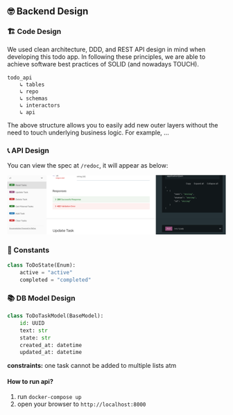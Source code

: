 ## 🤓 Backend Design

### 🏗️ Code Design

We used clean architecture, DDD, and REST API design in mind when developing this todo app. In following these principles, we are able to achieve software best practices of SOLID (and nowadays TOUCH).

```
todo_api
    ↳ tables
    ↳ repo
    ↳ schemas
    ↳ interactors
    ↳ api
```

The above structure allows you to easily add new outer layers without the need to touch underlying business logic. For example, ...

### 📞 API Design

You can view the spec at `/redoc`, it will appear as below:

![redoc](/docs/redoc.png)

### 🧱 Constants

```python
class ToDoState(Enum):
    active = "active"
    completed = "completed"
```

### 📚 DB Model Design

```python
class ToDoTaskModel(BaseModel):
    id: UUID
    text: str
    state: str
    created_at: datetime
    updated_at: datetime
```

**constraints:** one task cannot be added to multiple lists atm

#### How to run api?

1. run `docker-compose up`
2. open your browser to `http://localhost:8000`

